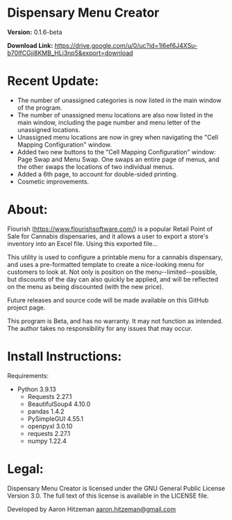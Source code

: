 # Dispensary Menu Creator
**Version:** 0.1.6-beta

**Download Link:** https://drive.google.com/u/0/uc?id=1l6ef6J4XSu-b70IfCGji8KMB_HLj3np5&export=download

# Recent Update:

* The number of unassigned categories is now listed in the main window of the program.
* The number of unassigned menu locations are also now listed in the main window, including the page number and menu letter of the unassigned locations.
* Unassigned menu locations are now in grey when navigating the "Cell Mapping Configuration" window.
* Added two new buttons to the "Cell Mapping Configuration" window: Page Swap and Menu Swap.  One swaps an entire page of menus, and the other swaps the locations of two individual menus.
* Added a 6th page, to account for double-sided printing.
* Cosmetic improvements.


# About:
Flourish (https://www.flourishsoftware.com/) is a popular Retail Point of Sale for Cannabis dispensaries, and it allows a user to export a store's inventory into an Excel file.  Using this exported file...

This utility is used to configure a printable menu for a cannabis dispensary, and uses a pre-formatted template to create a nice-looking menu for customers to look at.  Not only is position on the menu--limited--possible, but discounts of the day can also quickly be applied, and will be reflected on the menu as being discounted (with the new price).

Future releases and source code will be made available on this GitHub project page.

This program is Beta, and has no warranty.  It may not function as intended.
The author takes no responsibility for any issues that may occur.

# Install Instructions:
Requirements:

- Python 3.9.13
  * Requests 2.27.1
  * BeautifulSoup4 4.10.0
  * pandas 1.4.2
  * PySimpleGUI 4.55.1
  * openpyxl 3.0.10
  * requests 2.27.1
  * numpy 1.22.4

# Legal:
Dispensary Menu Creator is licensed under the GNU General Public License Version 3.0. The full text of this license is available in the LICENSE file.

Developed by Aaron Hitzeman <aaron.hitzeman@gmail.com>
